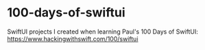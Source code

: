 # 100-days-of-swiftui
SwiftUI projects I created when learning Paul's 100 Days of SwiftUI: https://www.hackingwithswift.com/100/swiftui
